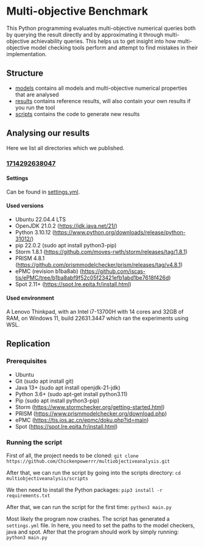 # Multi-objective Benchmark
This Python programming evaluates multi-objective numerical queries 
both by querying the result directly and by approximating it through
multi-objective achievability queries. This helps us to get insight into
how multi-objective model checking tools perform and attempt to find 
mistakes in their implementation.

## Structure
- [models](models) contains all models and multi-objective numerical properties that are analysed
- [results](results) contains reference results, will also contain your own results if you run the tool
- [scripts](scripts) contains the code to generate new results

## Analysing our results
Here we list all directories which we published.
### [1714292638047](results/1714292638047)

#### Settings
Can be found in [settings.yml](results/1714292638047/settings.yml).

####  Used versions
- Ubuntu 22.04.4 LTS
- OpenJDK 21.0.2 (https://jdk.java.net/21/)
- Python 3.10.12 (https://www.python.org/downloads/release/python-31012/)
- pip 22.0.2 (sudo apt install python3-pip)
- Storm 1.8.1 (https://github.com/moves-rwth/storm/releases/tag/1.8.1)
- PRISM 4.8.1 (https://github.com/prismmodelchecker/prism/releases/tag/v4.8.1)
- ePMC (revision b1ba8ab) (https://github.com/iscas-tis/ePMC/tree/b1ba8abf9f52c05f23421efb1abd1be7618f426d)
- Spot 2.11+ (https://spot.lre.epita.fr/install.html)

#### Used environment
A Lenovo Thinkpad, with an Intel i7-13700H with 14 cores and 32GB of RAM, on Windows 11, build 22631.3447 which ran the experiments using WSL.

## Replication

### Prerequisites
- Ubuntu
- Git (sudo apt install git)
- Java 13+ (sudo apt install openjdk-21-jdk)
- Python 3.6+ (sudo apt-get install python3.11)
- Pip (sudo apt install python3-pip)
- Storm (https://www.stormchecker.org/getting-started.html)
- PRISM (https://www.prismmodelchecker.org/download.php)
- ePMC (https://tis.ios.ac.cn/epmc/doku.php?id=main)
- Spot (https://spot.lre.epita.fr/install.html)

### Running the script
First of all, the project needs to be cloned:
```git clone https://github.com/Chickenpowerrr/multiobjectiveanalysis.git```

After that, we can run the script by going into the scripts directory:
```cd multiobjectiveanalysis/scripts```

We then need to install the Python packages:
```pip3 install -r requirements.txt```

After that, we can run the script for the first time:
```python3 main.py```

Most likely the program now crashes. The script has generated a `settings.yml`
file. In here, you need to set the paths to the model checkers, java and spot.
After that the program should work by simply running:
```python3 main.py```
